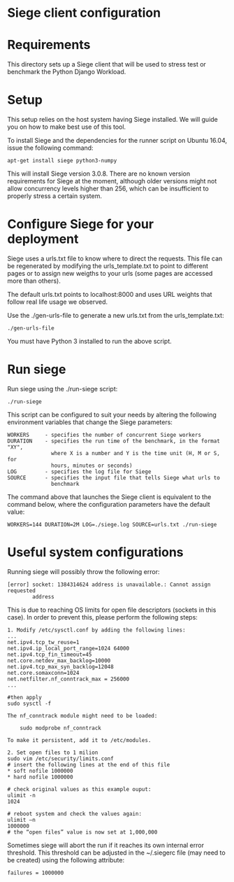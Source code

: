 # Siege client configuration

# Requirements
This directory sets up a Siege client that will be used to stress test or
benchmark the Python Django Workload.

# Setup
This setup relies on the host system having Siege installed. We will guide you
on how to make best use of this tool.

To install Siege and the dependencies for the runner script on Ubuntu 16.04,
issue the following command:

    apt-get install siege python3-numpy

This will install Siege version 3.0.8. There are no known version requirements
for Siege at the moment, although older versions might not allow concurrency
levels higher than 256, which can be insufficient to properly stress a certain
system.

# Configure Siege for your deployment
Siege uses a urls.txt file to know where to direct the requests. This file can
be regenerated by modifying the urls_template.txt to point to different pages
or to assign new weigths to your urls (some pages are accessed more than
others).

The default urls.txt points to localhost:8000 and uses URL weights that follow
real life usage we observed.

Use the ./gen-urls-file to generate a new urls.txt from the urls_template.txt:

    ./gen-urls-file

You must have Python 3 installed to run the above script.

# Run siege
Run siege using the ./run-siege script:

    ./run-siege

This script can be configured to suit your needs by altering the following
environment variables that change the Siege parameters:

    WORKERS     - specifies the number of concurrent Siege workers
    DURATION    - specifies the run time of the benchmark, in the format "XY",
                  where X is a number and Y is the time unit (H, M or S, for
                  hours, minutes or seconds)
    LOG         - specifies the log file for Siege
    SOURCE      - specifies the input file that tells Siege what urls to
                  benchmark

The command above that launches the Siege client is equivalent to the command
below, where the configuration parameters have the default value:

    WORKERS=144 DURATION=2M LOG=./siege.log SOURCE=urls.txt ./run-siege

# Useful system configurations
Running siege will possibly throw the following error:

    [error] socket: 1384314624 address is unavailable.: Cannot assign requested
            address

This is due to reaching OS limits for open file descriptors (sockets in this
case). In order to prevent this, please perform the following steps:

    1. Modify /etc/sysctl.conf by adding the following lines:
    ...
    net.ipv4.tcp_tw_reuse=1
    net.ipv4.ip_local_port_range=1024 64000
    net.ipv4.tcp_fin_timeout=45
    net.core.netdev_max_backlog=10000
    net.ipv4.tcp_max_syn_backlog=12048
    net.core.somaxconn=1024
    net.netfilter.nf_conntrack_max = 256000
    ...

    #then apply
    sudo sysctl -f

    The nf_conntrack module might need to be loaded:

        sudo modprobe nf_conntrack

    To make it persistent, add it to /etc/modules.

    2. Set open files to 1 milion
    sudo vim /etc/security/limits.conf
    # insert the following lines at the end of this file
    * soft nofile 1000000
    * hard nofile 1000000

    # check original values as this example ouput:
    ulimit -n
    1024

    # reboot system and check the values again:
    ulimit –n
    1000000
    # the “open files” value is now set at 1,000,000

Sometimes siege will abort the run if it reaches its own internal error
threshold. This threshold can be adjusted in the ~/.siegerc file (may need to
be created) using the following attribute:

    failures = 1000000
